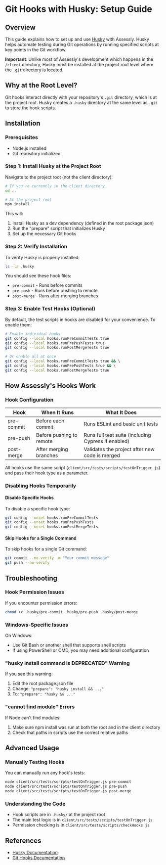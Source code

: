 # Git Hooks with Husky: Setup Guide

## Overview

This guide explains how to set up and use [Husky](https://typicode.github.io/husky/) with Assessly. Husky helps automate testing during Git operations by running specified scripts at key points in the Git workflow.

**Important**: Unlike most of Assessly's development which happens in the `/client` directory, Husky must be installed at the project root level where the `.git` directory is located.

## Why at the Root Level?

Git hooks interact directly with your repository's `.git` directory, which is at the project root. Husky creates a `.husky` directory at the same level as `.git` to store the hook scripts.

## Installation

### Prerequisites
- Node.js installed
- Git repository initialized

### Step 1: Install Husky at the Project Root

Navigate to the project root (not the client directory):

```bash
# If you're currently in the client directory
cd ..

# At the project root
npm install
```

This will:
1. Install Husky as a dev dependency (defined in the root package.json)
2. Run the "prepare" script that initializes Husky
3. Set up the necessary Git hooks

### Step 2: Verify Installation

To verify Husky is properly installed:

```bash
ls -la .husky
```

You should see these hook files:
- `pre-commit` - Runs before commits
- `pre-push` - Runs before pushing to remote
- `post-merge` - Runs after merging branches

### Step 3: Enable Test Hooks (Optional)

By default, the test scripts in hooks are disabled for your convenience. To enable them:

```bash
# Enable individual hooks
git config --local hooks.runPreCommitTests true
git config --local hooks.runPrePushTests true
git config --local hooks.runPostMergeTests true

# Or enable all at once
git config --local hooks.runPreCommitTests true && \
git config --local hooks.runPrePushTests true && \
git config --local hooks.runPostMergeTests true
```

## How Assessly's Hooks Work

### Hook Configuration

| Hook | When It Runs | What It Does |
|------|-------------|--------------|
| pre-commit | Before each commit | Runs ESLint and basic unit tests |
| pre-push | Before pushing to remote | Runs full test suite (including Cypress if enabled) |
| post-merge | After merging branches | Validates the project after new code is merged |

All hooks use the same script (`client/src/tests/scripts/testOnTrigger.js`) and pass their hook type as a parameter.

### Disabling Hooks Temporarily

#### Disable Specific Hooks

To disable a specific hook type:

```bash
git config --unset hooks.runPreCommitTests
git config --unset hooks.runPrePushTests
git config --unset hooks.runPostMergeTests
```

#### Skip Hooks for a Single Command

To skip hooks for a single Git command:

```bash
git commit --no-verify -m "Your commit message"
git push --no-verify
```

## Troubleshooting

### Hook Permission Issues

If you encounter permission errors:

```bash
chmod +x .husky/pre-commit .husky/pre-push .husky/post-merge
```

### Windows-Specific Issues

On Windows:
- Use Git Bash or another shell that supports shell scripts
- If using PowerShell or CMD, you may need additional configuration

### "husky install command is DEPRECATED" Warning

If you see this warning:
1. Edit the root package.json file
2. Change: `"prepare": "husky install && ..."`
3. To: `"prepare": "husky && ..."`

### "cannot find module" Errors

If Node can't find modules:
1. Make sure npm install was run at both the root and in the client directory
2. Check that paths in scripts use the correct relative paths

## Advanced Usage

### Manually Testing Hooks

You can manually run any hook's tests:

```bash
node client/src/tests/scripts/testOnTrigger.js pre-commit
node client/src/tests/scripts/testOnTrigger.js pre-push
node client/src/tests/scripts/testOnTrigger.js post-merge
```

### Understanding the Code

- Hook scripts are in `.husky/` at the project root
- The main test logic is in `client/src/tests/scripts/testOnTrigger.js`
- Permission checking is in `client/src/tests/scripts/checkHooks.js`

## References

- [Husky Documentation](https://typicode.github.io/husky/)
- [Git Hooks Documentation](https://git-scm.com/docs/githooks)
